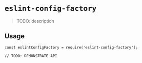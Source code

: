 # `eslint-config-factory`

> TODO: description

## Usage

```
const eslintConfigFactory = require('eslint-config-factory');

// TODO: DEMONSTRATE API
```
